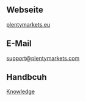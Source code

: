 ## Webseite

<a href="https://www.plentymarkets.eu/" target="_blank">plentymarkets.eu</a>
 
## E-Mail
 
<a href="mailto:support@plentymarkets.com">support@plentymarkets.com</a>

## Handbcuh

<a href="https://knowledge.plentymarkets.com/en/omni-channel/multi-channel/laredoute" target="_blank">Knowledge</a>